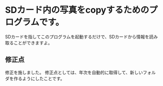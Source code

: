 # SDカード内の写真をcopyするためのプログラムです。
SDカードを指してこのプログラムを起動するだけで、SDカードから情報を読み取ることができますよ。

## 修正点
修正を施しました。
修正点としては、年次を自動的に取得して、新しいフォルダを作るようにしたことです。